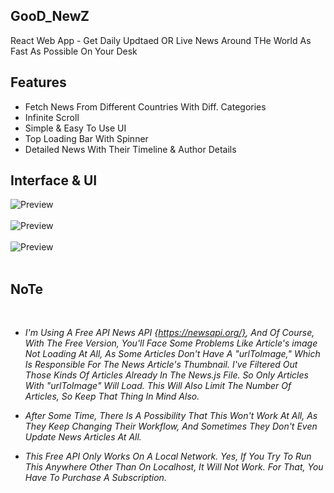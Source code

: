 ## GooD_NewZ
React Web App - Get Daily Updtaed OR Live News Around THe World As Fast As Possible On Your Desk
<br>
## Features
<ul>
  <li>Fetch News From  Different Countries With Diff. Categories </li>
  <li> Infinite Scroll </li>
  <li> Simple &  Easy To Use UI </li>
  <li> Top Loading Bar With Spinner </li>
  <li> Detailed News With Their Timeline & Author Details </li>
</ul>

## Interface & UI
![Preview](https://github.com/MaZikal7nap/GooD_NewZ/blob/main/sc1.png)
<br><br>
![Preview](https://github.com/MaZikal7nap/GooD_NewZ/blob/main/sc3.png)
<br><br>
![Preview](https://github.com/MaZikal7nap/GooD_NewZ/blob/main/sc4.png)
<br><br>

## NoTe 
<br>

* <i>I'm Using A Free API News API {https://newsapi.org/}, And Of Course, With The Free Version, You'll Face Some Problems Like Article's image Not Loading At All, As Some Articles Don't Have A "urlToImage," Which Is Responsible For The News Article's Thumbnail. I've Filtered Out Those Kinds Of Articles Already In The News.js File. So Only Articles With "urlToImage" Will Load. This Will Also Limit The Number Of Articles, So Keep That Thing In Mind Also.
  
* After Some Time, There Is A Possibility That This Won't Work At All, As They Keep Changing Their Workflow, And Sometimes They Don't Even Update News Articles At All.

* This Free API Only Works On A Local Network. Yes, If You Try To Run This Anywhere Other Than On Localhost, It Will Not Work. For That, You Have To Purchase A Subscription.</i>
